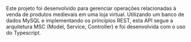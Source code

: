 Este projeto foi desenvolvido para gerenciar operações relacionadas à venda de produtos medievais em uma loja virtual. Utilizando um banco de dados MySQL e implementando os princípios REST, esta API segue a arquitetura MSC (Model, Service, Controller) e foi desenvolvida com o uso do Typescript.
